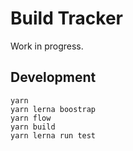 # Build Tracker

Work in progress.

## Development

```
yarn
yarn lerna boostrap
yarn flow
yarn build
yarn lerna run test
```
